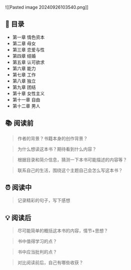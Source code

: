 ![[Pasted image 20240926103540.png]]
## 📑 目录
* 第一章 情色资本
* 第二章 母女
* 第三章 恋爱与性
* 第四章 结婚
* 第五章 认可欲求
* 第六章 能力
* 第七章 工作
* 第八章 独立
* 第九章 团结
* 第十章 女性主义
* 第十一章 自由
* 第十二章 男人
## 📚 阅读前
> 作者的背景？书籍本身的创作背景？

> 为什么想读这本书？期待看到什么内容？

> 根据目录和简介信息，猜测一下本书可能描述的内容等？

> 联系自己的生活，围绕这个主题自己会怎么写这本书？
## ⏰ 阅读中
> 记录精彩的句子，写下感想
##  💡 阅读后
> 尽可能简单的概括这本书的内容，情节+思想？

> 书中值得学习的点？

> 书中应当批判的点？

> 对比阅读前后，自己有哪些收获？ 
